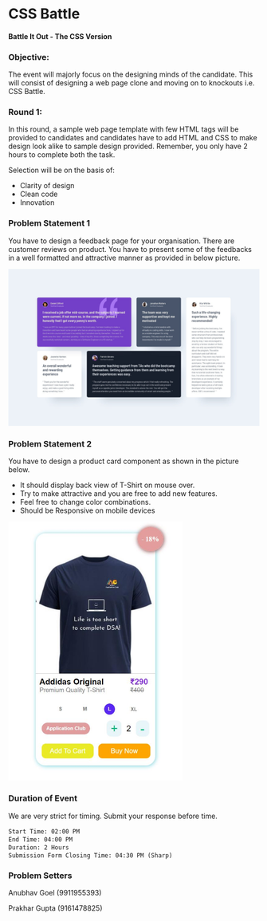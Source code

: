 
# CSS Battle
#### Battle It Out - The CSS Version

### Objective:
The event will majorly focus on the designing minds of the candidate. This will consist of designing a web page clone and moving on to knockouts i.e. CSS Battle.

### Round 1:

In this round, a sample web page template with few HTML tags will be provided to candidates and candidates have to add HTML and CSS to make design look alike to sample design provided. Remember, you only have 2 hours to complete both the task.

Selection will be on the basis of:
- Clarity of design
- Clean code
- Innovation

### Problem Statement 1

You have to design a feedback page for your organisation. There are customer reviews on product. You have to present some of the feedbacks in a well formatted and attractive manner as provided in below picture.

![image](https://github.com/AnubhavGoel2808/CssBattlePrelims/blob/master/Problem%201/Design-expected/desktop-design.jpg)

### Problem Statement 2

You have to design a product card component as shown in the picture below. 

- It should display back view of T-Shirt on mouse over.
- Try to make attractive and you are free to add new features.
- Feel free to change color combinations.
- Should be Responsive on mobile devices

<img src="https://github.com/AnubhavGoel2808/CssBattlePrelims/blob/master/Problem%202/Design-expected/productCard.JPG" alt="drawing" width="350px"/>

### Duration of Event

 We are very strict for timing. Submit your response before time.

    Start Time: 02:00 PM 
    End Time: 04:00 PM
    Duration: 2 Hours
    Submission Form Closing Time: 04:30 PM (Sharp)

### Problem Setters

Anubhav Goel (9911955393)

Prakhar Gupta (9161478825)

